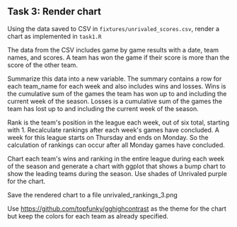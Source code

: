## Task 3: Render chart

Using the data saved to CSV in `fixtures/unrivaled_scores.csv`, render a chart as implemented in `task1.R`

The data from the CSV includes game by game results with a date, team names, and scores. A team has won the game if their score is more than the score of the other team.

Summarize this data into a new variable. The summary contains a row for each team_name for each week and also includes wins and losses. Wins is the cumulative sum of the games the team has won up to and including the current week of the season. Losses is a cumulative sum of the games the team has lost up to and including the current week of the season.

Rank is the team's position in the league each week, out of six total, starting with 1. Recalculate rankings after each week's games have concluded. A week for this league starts on Thursday and ends on Monday. So the calculation of rankings can occur after all Monday games have concluded.

Chart each team's wins and ranking in the entire league during each week of the season and generate a chart with ggplot that shows a bump chart to show the leading teams during the season. Use shades of Unrivaled purple for the chart.

Save the rendered chart to a file unrivaled_rankings_3.png

Use https://github.com/topfunky/gghighcontrast as the theme for the chart but keep the colors for each team as already specified.
